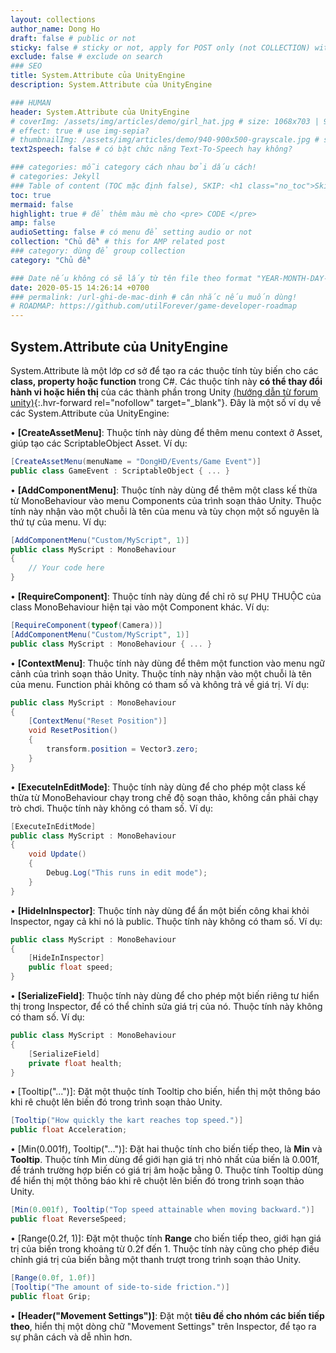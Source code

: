 ```yaml
---
layout: collections
author_name: Dong Ho
draft: false # public or not
sticky: false # sticky or not, apply for POST only (not COLLECTION) with including thumbnailImg
exclude: false # exclude on search
### SEO
title: System.Attribute của UnityEngine
description: System.Attribute của UnityEngine

### HUMAN
header: System.Attribute của UnityEngine
# coverImg: /assets/img/articles/demo/girl_hat.jpg # size: 1068x703 | 900x500 | 600x400
# effect: true # use img-sepia?
# thumbnailImg: /assets/img/articles/demo/940-900x500-grayscale.jpg # size: 900x500 | 600x400
text2speech: false # có bật chức năng Text-To-Speech hay không?

### categories: mỗi category cách nhau bởi dấu cách!
# categories: Jekyll
### Table of content (TOC mặc định false), SKIP: <h1 class="no_toc">Skip toc</h1> hoặc <div class="no_toc_section">
toc: true
mermaid: false
highlight: true # để thêm màu mè cho <pre> CODE </pre>
amp: false
audioSetting: false # có menu để setting audio or not
collection: "Chủ đề" # this for AMP related post
### category: dùng để group collection
category: "Chủ đề"

### Date nếu không có sẽ lấy từ tên file theo format "YEAR-MONTH-DAY-title.md"
date: 2020-05-15 14:26:14 +0700
### permalink: /url-ghi-de-mac-dinh # cân nhắc nếu muốn dùng!
# ROADMAP: https://github.com/utilForever/game-developer-roadmap
---
```


## System.Attribute của UnityEngine

System.Attribute là một lớp cơ sở để tạo ra các thuộc tính tùy biến cho các **class, property hoặc function** trong C#. Các thuộc tính này **có thể thay đổi hành vi hoặc hiển thị** của các thành phần trong Unity [(hướng dẫn từ forum unity)](https://forum.unity.com/threads/tutorial-character-stats-aka-attributes-system.504095/){:.hvr-forward rel="nofollow" target="_blank"}. Đây là một số ví dụ về các System.Attribute của UnityEngine:

•  **[CreateAssetMenu]**: Thuộc tính này dùng để thêm menu context ở Asset, giúp tạo các ScriptableObject Asset. Ví dụ:<br>
```csharp
[CreateAssetMenu(menuName = "DongHD/Events/Game Event")]
public class GameEvent : ScriptableObject { ... }
```

•  **[AddComponentMenu]**: Thuộc tính này dùng để thêm một class kế thừa từ MonoBehaviour vào menu Components của trình soạn thảo Unity. Thuộc tính này nhận vào một chuỗi là tên của menu và tùy chọn một số nguyên là thứ tự của menu. Ví dụ:<br>
```csharp
[AddComponentMenu("Custom/MyScript", 1)]
public class MyScript : MonoBehaviour
{
    // Your code here
}
```

•  **[RequireComponent]**: Thuộc tính này dùng để chỉ rõ sự PHỤ THUỘC của class MonoBehaviour hiện tại vào một Component khác. Ví dụ:<br>
```csharp
[RequireComponent(typeof(Camera))]
[AddComponentMenu("Custom/MyScript", 1)]
public class MyScript : MonoBehaviour { ... }
```

•  **[ContextMenu]**: Thuộc tính này dùng để thêm một function vào menu ngữ cảnh của trình soạn thảo Unity. Thuộc tính này nhận vào một chuỗi là tên của menu. Function phải không có tham số và không trả về giá trị. Ví dụ:<br>
```csharp
public class MyScript : MonoBehaviour
{
    [ContextMenu("Reset Position")]
    void ResetPosition()
    {
        transform.position = Vector3.zero;
    }
}
```

•  **[ExecuteInEditMode]**: Thuộc tính này dùng để cho phép một class kế thừa từ MonoBehaviour chạy trong chế độ soạn thảo, không cần phải chạy trò chơi. Thuộc tính này không có tham số. Ví dụ:<br>
```csharp
[ExecuteInEditMode]
public class MyScript : MonoBehaviour
{
    void Update()
    {
        Debug.Log("This runs in edit mode");
    }
}
```

•  **[HideInInspector]**: Thuộc tính này dùng để ẩn một biến công khai khỏi Inspector, ngay cả khi nó là public. Thuộc tính này không có tham số. Ví dụ:<br>
```csharp
public class MyScript : MonoBehaviour
{
    [HideInInspector]
    public float speed;
}
```

•  **[SerializeField]**: Thuộc tính này dùng để cho phép một biến riêng tư hiển thị trong Inspector, để có thể chỉnh sửa giá trị của nó. Thuộc tính này không có tham số. Ví dụ:<br>
```csharp
public class MyScript : MonoBehaviour
{
    [SerializeField]
    private float health;
}
```

•  [Tooltip("...")]: Đặt một thuộc tính Tooltip cho biến, hiển thị một thông báo khi rê chuột lên biến đó trong trình soạn thảo Unity.<br>
```csharp
[Tooltip("How quickly the kart reaches top speed.")]
public float Acceleration;
```

•  [Min(0.001f), Tooltip("...")]: Đặt hai thuộc tính cho biến tiếp theo, là **Min** và **Tooltip**. Thuộc tính Min dùng để giới hạn giá trị nhỏ nhất của biến là 0.001f, để tránh trường hợp biến có giá trị âm hoặc bằng 0. Thuộc tính Tooltip dùng để hiển thị một thông báo khi rê chuột lên biến đó trong trình soạn thảo Unity.<br>
```csharp
[Min(0.001f), Tooltip("Top speed attainable when moving backward.")]
public float ReverseSpeed;
```

•  [Range(0.2f, 1)]: Đặt một thuộc tính **Range** cho biến tiếp theo, giới hạn giá trị của biến trong khoảng từ 0.2f đến 1. Thuộc tính này cũng cho phép điều chỉnh giá trị của biến bằng một thanh trượt trong trình soạn thảo Unity.<br>
```csharp
[Range(0.0f, 1.0f)]
[Tooltip("The amount of side-to-side friction.")]
public float Grip;
```

•  **[Header("Movement Settings")]**: Đặt một **tiêu đề cho nhóm các biến tiếp theo**, hiển thị một dòng chữ "Movement Settings" trên Inspector, để tạo ra sự phân cách và dễ nhìn hơn.